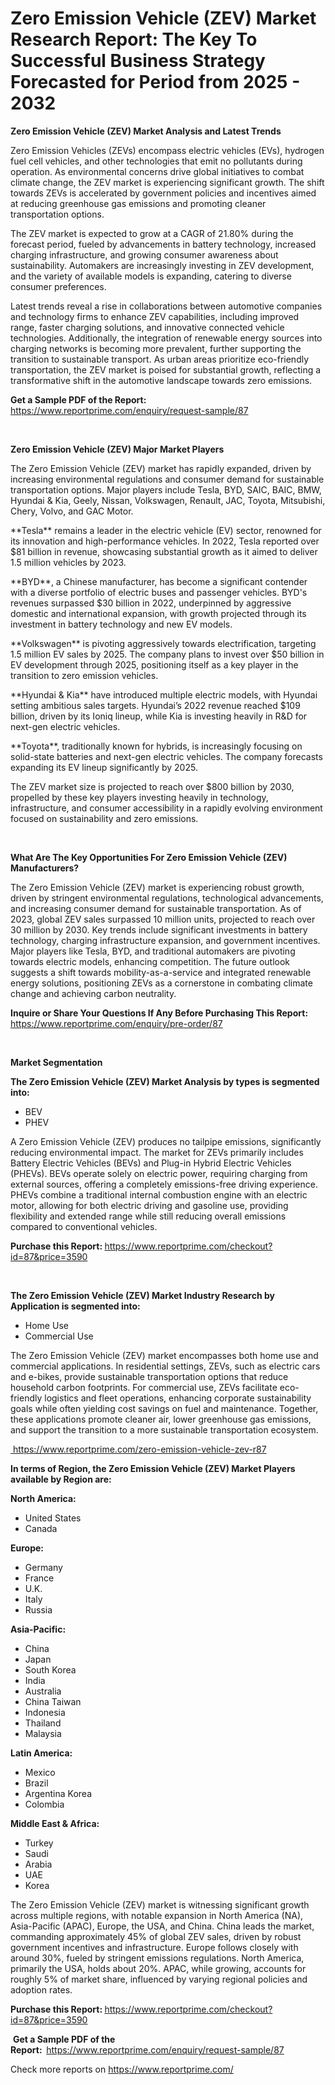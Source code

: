 <p><h1>Zero Emission Vehicle (ZEV) Market Research Report: The Key To Successful Business Strategy Forecasted for Period from 2025 - 2032</h1></p><p><strong>Zero Emission Vehicle (ZEV) Market Analysis and Latest Trends</strong></p>
<p><p>Zero Emission Vehicles (ZEVs) encompass electric vehicles (EVs), hydrogen fuel cell vehicles, and other technologies that emit no pollutants during operation. As environmental concerns drive global initiatives to combat climate change, the ZEV market is experiencing significant growth. The shift towards ZEVs is accelerated by government policies and incentives aimed at reducing greenhouse gas emissions and promoting cleaner transportation options. </p><p>The ZEV market is expected to grow at a CAGR of 21.80% during the forecast period, fueled by advancements in battery technology, increased charging infrastructure, and growing consumer awareness about sustainability. Automakers are increasingly investing in ZEV development, and the variety of available models is expanding, catering to diverse consumer preferences. </p><p>Latest trends reveal a rise in collaborations between automotive companies and technology firms to enhance ZEV capabilities, including improved range, faster charging solutions, and innovative connected vehicle technologies. Additionally, the integration of renewable energy sources into charging networks is becoming more prevalent, further supporting the transition to sustainable transport. As urban areas prioritize eco-friendly transportation, the ZEV market is poised for substantial growth, reflecting a transformative shift in the automotive landscape towards zero emissions.</p></p>
<p><strong>Get a Sample PDF of the Report:&nbsp;</strong> <a href="https://www.reportprime.com/enquiry/request-sample/87?utm_campaign=3545&utm_medium=2&utm_source=Github&utm_content=ia&utm_term=17032025&utm_id=zero-emission-vehicle-zev">https://www.reportprime.com/enquiry/request-sample/87</a></p>
<p>&nbsp;</p>
<p><strong>Zero Emission Vehicle (ZEV) Major Market Players</strong></p>
<p><p>The Zero Emission Vehicle (ZEV) market has rapidly expanded, driven by increasing environmental regulations and consumer demand for sustainable transportation options. Major players include Tesla, BYD, SAIC, BAIC, BMW, Hyundai & Kia, Geely, Nissan, Volkswagen, Renault, JAC, Toyota, Mitsubishi, Chery, Volvo, and GAC Motor.</p><p>**Tesla** remains a leader in the electric vehicle (EV) sector, renowned for its innovation and high-performance vehicles. In 2022, Tesla reported over $81 billion in revenue, showcasing substantial growth as it aimed to deliver 1.5 million vehicles by 2023.</p><p>**BYD**, a Chinese manufacturer, has become a significant contender with a diverse portfolio of electric buses and passenger vehicles. BYD's revenues surpassed $30 billion in 2022, underpinned by aggressive domestic and international expansion, with growth projected through its investment in battery technology and new EV models.</p><p>**Volkswagen** is pivoting aggressively towards electrification, targeting 1.5 million EV sales by 2025. The company plans to invest over $50 billion in EV development through 2025, positioning itself as a key player in the transition to zero emission vehicles.</p><p>**Hyundai & Kia** have introduced multiple electric models, with Hyundai setting ambitious sales targets. Hyundai’s 2022 revenue reached $109 billion, driven by its Ioniq lineup, while Kia is investing heavily in R&D for next-gen electric vehicles.</p><p>**Toyota**, traditionally known for hybrids, is increasingly focusing on solid-state batteries and next-gen electric vehicles. The company forecasts expanding its EV lineup significantly by 2025.</p><p>The ZEV market size is projected to reach over $800 billion by 2030, propelled by these key players investing heavily in technology, infrastructure, and consumer accessibility in a rapidly evolving environment focused on sustainability and zero emissions.</p></p>
<p>&nbsp;</p>
<p><strong>What Are The Key Opportunities For Zero Emission Vehicle (ZEV) Manufacturers?</strong></p>
<p><p>The Zero Emission Vehicle (ZEV) market is experiencing robust growth, driven by stringent environmental regulations, technological advancements, and increasing consumer demand for sustainable transportation. As of 2023, global ZEV sales surpassed 10 million units, projected to reach over 30 million by 2030. Key trends include significant investments in battery technology, charging infrastructure expansion, and government incentives. Major players like Tesla, BYD, and traditional automakers are pivoting towards electric models, enhancing competition. The future outlook suggests a shift towards mobility-as-a-service and integrated renewable energy solutions, positioning ZEVs as a cornerstone in combating climate change and achieving carbon neutrality.</p></p>
<p><strong>Inquire or Share Your Questions If Any Before Purchasing This Report:</strong> <a href="https://www.reportprime.com/enquiry/pre-order/87?utm_campaign=3545&utm_medium=2&utm_source=Github&utm_content=ia&utm_term=17032025&utm_id=zero-emission-vehicle-zev">https://www.reportprime.com/enquiry/pre-order/87</a></p>
<p>&nbsp;</p>
<p><strong>Market Segmentation</strong></p>
<p><strong>The Zero Emission Vehicle (ZEV) Market Analysis by types is segmented into:</strong></p>
<p><ul><li>BEV</li><li>PHEV</li></ul></p>
<p><p>A Zero Emission Vehicle (ZEV) produces no tailpipe emissions, significantly reducing environmental impact. The market for ZEVs primarily includes Battery Electric Vehicles (BEVs) and Plug-in Hybrid Electric Vehicles (PHEVs). BEVs operate solely on electric power, requiring charging from external sources, offering a completely emissions-free driving experience. PHEVs combine a traditional internal combustion engine with an electric motor, allowing for both electric driving and gasoline use, providing flexibility and extended range while still reducing overall emissions compared to conventional vehicles.</p></p>
<p><strong>Purchase this Report:&nbsp;</strong><a href="https://www.reportprime.com/checkout?id=87&price=3590&utm_campaign=3545&utm_medium=2&utm_source=Github&utm_content=ia&utm_term=17032025&utm_id=zero-emission-vehicle-zev">https://www.reportprime.com/checkout?id=87&price=3590</a></p>
<p>&nbsp;</p>
<p><strong>The Zero Emission Vehicle (ZEV) Market Industry Research by Application is segmented into:</strong></p>
<p><ul><li>Home Use</li><li>Commercial Use</li></ul></p>
<p><p>The Zero Emission Vehicle (ZEV) market encompasses both home use and commercial applications. In residential settings, ZEVs, such as electric cars and e-bikes, provide sustainable transportation options that reduce household carbon footprints. For commercial use, ZEVs facilitate eco-friendly logistics and fleet operations, enhancing corporate sustainability goals while often yielding cost savings on fuel and maintenance. Together, these applications promote cleaner air, lower greenhouse gas emissions, and support the transition to a more sustainable transportation ecosystem.</p></p>
<p><a href="https://www.reportprime.com/zero-emission-vehicle-zev-r87?utm_campaign=3545&utm_medium=2&utm_source=Github&utm_content=ia&utm_term=17032025&utm_id=zero-emission-vehicle-zev">&nbsp;https://www.reportprime.com/zero-emission-vehicle-zev-r87</a></p>
<p><strong>In terms of Region, the Zero Emission Vehicle (ZEV) Market Players available by Region are:</strong></p>
<p>
    <p> <strong> North America: </strong>
        <ul>
            <li>United States</li>
            <li>Canada</li>
        </ul>
        </p> 
    <p> <strong> Europe: </strong>
        <ul>
            <li>Germany</li>
            <li>France</li>
            <li>U.K.</li>
            <li>Italy</li>
            <li>Russia</li>
        </ul>
        </p> 
    <p> <strong> Asia-Pacific: </strong>
        <ul>
            <li>China</li>
            <li>Japan</li>
            <li>South Korea</li>
            <li>India</li>
            <li>Australia</li>
            <li>China Taiwan</li>
            <li>Indonesia</li>
            <li>Thailand</li>
            <li>Malaysia</li>
        </ul>
        </p> 
    <p> <strong> Latin America: </strong>
        <ul>
            <li>Mexico</li>
            <li>Brazil</li>
            <li>Argentina Korea</li>
            <li>Colombia</li>
        </ul>
        </p> 
    <p> <strong> Middle East & Africa: </strong>
        <ul>
            <li>Turkey</li>
            <li>Saudi</li>
            <li>Arabia</li>
            <li>UAE</li>
            <li>Korea</li>
        </ul>
    </p>
    </p>
<p><p>The Zero Emission Vehicle (ZEV) market is witnessing significant growth across multiple regions, with notable expansion in North America (NA), Asia-Pacific (APAC), Europe, the USA, and China. China leads the market, commanding approximately 45% of global ZEV sales, driven by robust government incentives and infrastructure. Europe follows closely with around 30%, fueled by stringent emissions regulations. North America, primarily the USA, holds about 20%. APAC, while growing, accounts for roughly 5% of market share, influenced by varying regional policies and adoption rates.</p></p>
<p><strong>Purchase this Report: </strong><a href="https://www.reportprime.com/checkout?id=87&price=3590&utm_campaign=3545&utm_medium=2&utm_source=Github&utm_content=ia&utm_term=17032025&utm_id=zero-emission-vehicle-zev">https://www.reportprime.com/checkout?id=87&price=3590</a></p>
<p>&nbsp;<strong>Get a Sample PDF of the Report:&nbsp;&nbsp;</strong><a href="https://www.reportprime.com/enquiry/request-sample/87?utm_campaign=3545&utm_medium=2&utm_source=Github&utm_content=ia&utm_term=17032025&utm_id=zero-emission-vehicle-zev">https://www.reportprime.com/enquiry/request-sample/87</a></p>
<p><strong></strong></p>
<p>Check more reports on <a href="https://www.reportprime.com/?utm_campaign=3545&utm_medium=2&utm_source=Github&utm_content=ia&utm_term=17032025&utm_id=zero-emission-vehicle-zev">https://www.reportprime.com/</a></p>